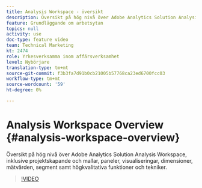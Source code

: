 ```yaml
---
title: Analysis Workspace - översikt
description: Översikt på hög nivå över Adobe Analytics Solution Analysis Workspace, inklusive projektskapande och mallar, paneler, visualiseringar, dimensioner, mätvärden, segment samt högkvalitativa funktioner och tekniker.
feature: Grundläggande om arbetsytan
topics: null
activity: use
doc-type: feature video
team: Technical Marketing
kt: 2474
role: Yrkesverksamma inom affärsverksamhet
level: Nybörjare
translation-type: tm+mt
source-git-commit: f3b3fa7d91b0cb21005b57768ca23ed6700fcc03
workflow-type: tm+mt
source-wordcount: '59'
ht-degree: 0%

---
```



# Analysis Workspace Overview {#analysis-workspace-overview}

Översikt på hög nivå över Adobe Analytics Solution Analysis Workspace, inklusive projektskapande och mallar, paneler, visualiseringar, dimensioner, mätvärden, segment samt högkvalitativa funktioner och tekniker.

>[!VIDEO](https://video.tv.adobe.com/v/26266/?quality=12)
